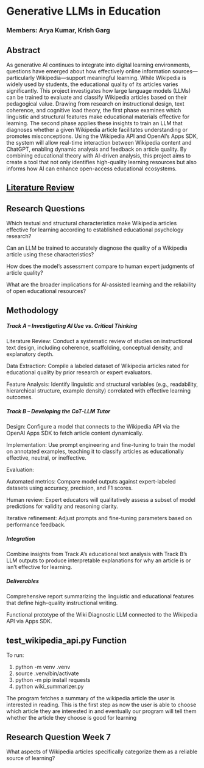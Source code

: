 # Generative LLMs in Education

### Members: Arya Kumar, Krish Garg

## Abstract

As generative AI continues to integrate into digital learning environments, questions have emerged about how effectively online information sources—particularly Wikipedia—support meaningful learning. While Wikipedia is widely used by students, the educational quality of its articles varies significantly. This project investigates how large language models (LLMs) can be trained to evaluate and classify Wikipedia articles based on their pedagogical value. Drawing from research on instructional design, text coherence, and cognitive load theory, the first phase examines which linguistic and structural features make educational materials effective for learning. The second phase applies these insights to train an LLM that diagnoses whether a given Wikipedia article facilitates understanding or promotes misconceptions. Using the Wikipedia API and OpenAI’s Apps SDK, the system will allow real-time interaction between Wikipedia content and ChatGPT, enabling dynamic analysis and feedback on article quality. By combining educational theory with AI-driven analysis, this project aims to create a tool that not only identifies high-quality learning resources but also informs how AI can enhance open-access educational ecosystems.

## [Literature Review](https://github.com/arya-kumar1/Generative-LLMs-in-Education/blob/d2a163c46c2a645ca2f7730caebeec6aa2937281/literature-review.md)



## Research Questions

Which textual and structural characteristics make Wikipedia articles effective for learning according to established educational psychology research?

Can an LLM be trained to accurately diagnose the quality of a Wikipedia article using these characteristics?

How does the model’s assessment compare to human expert judgments of article quality?

What are the broader implications for AI-assisted learning and the reliability of open educational resources?

## Methodology

##### Track A – Investigating AI Use vs. Critical Thinking

Literature Review: Conduct a systematic review of studies on instructional text design, including coherence, scaffolding, conceptual density, and explanatory depth.

Data Extraction: Compile a labeled dataset of Wikipedia articles rated for educational quality by prior research or expert evaluators.

Feature Analysis: Identify linguistic and structural variables (e.g., readability, hierarchical structure, example density) correlated with effective learning outcomes.

##### Track B – Developing the CoT-LLM Tutor

Design: Configure a model that connects to the Wikipedia API via the OpenAI Apps SDK to fetch article content dynamically.

Implementation: Use prompt engineering and fine-tuning to train the model on annotated examples, teaching it to classify articles as educationally effective, neutral, or ineffective.

Evaluation:

Automated metrics: Compare model outputs against expert-labeled datasets using accuracy, precision, and F1 scores.

Human review: Expert educators will qualitatively assess a subset of model predictions for validity and reasoning clarity.

Iterative refinement: Adjust prompts and fine-tuning parameters based on performance feedback.

##### Integration

Combine insights from Track A’s educational text analysis with Track B’s LLM outputs to produce interpretable explanations for why an article is or isn’t effective for learning.

##### Deliverables

Comprehensive report summarizing the linguistic and educational features that define high-quality instructional writing.

Functional prototype of the Wiki Diagnostic LLM connected to the Wikipedia API via Apps SDK.

## test_wikipedia_api.py Function
To run:
1. python -m venv .venv
2. source .venv/bin/activate
3. python -m pip install requests
4. python wiki_summarizer.py

The program fetches a summary of the wikipedia article the user is interested in reading. This is the first step as now the user is able to choose which article they are interested in and eventually our program will tell them whether the article they choose is good for learning

## Research Question Week 7

What aspects of Wikipedia articles specifically categorize them as a reliable source of learning?



